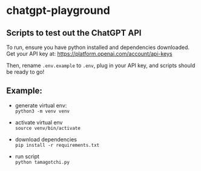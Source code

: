 # chatgpt-playground
## Scripts to test out the ChatGPT API

To run, ensure you have python installed and dependencies downloaded. \
Get your API key at: https://platform.openai.com/account/api-keys

Then, rename `.env.example` to `.env`, plug in your API key, and scripts should be ready to go!

## Example:
- generate virtual env: \
`python3 -m venv venv`
- activate virtual env \
`source venv/bin/activate`

- download dependencies \
`pip install -r requirements.txt`

- run script \
`python tamagotchi.py`